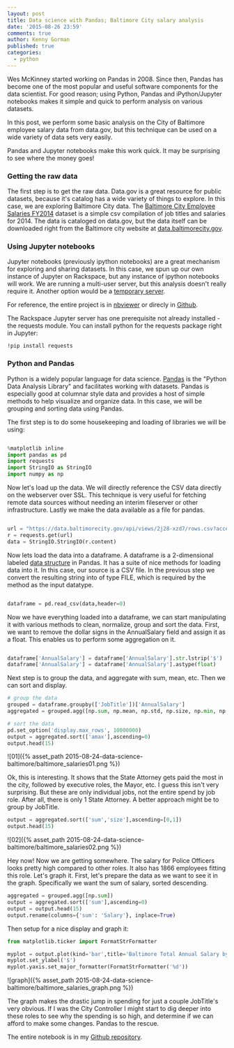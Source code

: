 ```yaml
---
layout: post
title: Data science with Pandas; Baltimore City salary analysis
date: '2015-08-26 23:59'
comments: true
author: Kenny Gorman
published: true
categories:
  - python
---
```


Wes McKinney started working on Pandas in 2008. Since then, Pandas has become one of the most popular and useful software components for the data scientist. For good reason; using Python, Pandas and iPython/Jupyter notebooks makes it simple and quick to perform analysis on various datasets.

In this post, we perform some basic analysis on the City of Baltimore employee salary data from data.gov, but this technique can be used on a wide variety of data sets very easily.

Pandas and Jupyter notebooks make this work quick. It may be surprising to see where the money goes!

<!-- more -->

### Getting the raw data

The first step is to get the raw data. Data.gov is a great resource for public datasets, because it's catalog has a wide variety of things to explore. In this case, we are exploring Baltimore City data. The [Baltimore City Employee Salaries FY2014](https://catalog.data.gov/dataset/baltimore-city-employee-salaries-fy2014-5924b) dataset is a simple csv compilation of job titles and salaries for 2014. The data is cataloged on data.gov, but the data itself can be downloaded right from the Baltimore city website at [data.baltimorecity.gov](https://data.baltimorecity.gov/api/views/2j28-xzd7/rows.csv?accessType=DOWNLOAD).

### Using Jupyter notebooks

Jupyter notebooks (previously ipython notebooks) are a great mechanism for exploring and sharing datasets.
In this case, we spun up our own instance of Jupyter on Rackspace, but any instance of ipython notebooks will work. We are running a multi-user server, but this analysis doesn't really require it. Another option would be a [temporary server](https://lambdaops.com/ipythonjupyter-tmpnb-debuts/).

For reference, the entire project is in [nbviewer](https://nbviewer.ipython.org/github/kgorman/notebooks/blob/master/Baltimore_Salaries.ipynb) or direcly in [Github](https://github.com/kgorman/notebooks/blob/master/Baltimore_Salaries.ipynb).

The Rackspace Jupyter server has one prerequisite not already installed - the requests module. You can install python for the requests package right in Jupyter:

```
!pip install requests
```

### Python and Pandas

Python is a widely popular language for data science. [Pandas](https://pandas.pydata.org) is the "Python Data Analysis Library" and facilitates working with datasets. Pandas is especially good at columnar style data and provides a host of simple methods to help visualize and organize data. In this case, we will be grouping and sorting data using Pandas.

The first step is to do some housekeeping and loading of libraries we will be using:

```python

%matplotlib inline
import pandas as pd
import requests
import StringIO as StringIO
import numpy as np

```

Now let's load up the data. We will directly reference the CSV data directly on the webserver over SSL. This technique is very useful for fetching remote data sources without needing an interim fileserver or other infrastructure. Lastly we make the data available as a file for pandas.

```python

url = "https://data.baltimorecity.gov/api/views/2j28-xzd7/rows.csv?accessType=DOWNLOAD"
r = requests.get(url)
data = StringIO.StringIO(r.content)

```

Now lets load the data into a dataframe. A dataframe is a 2-dimensional labeled [data structure]((https://pandas.pydata.org/pandas-docs/version/0.16.1/dsintro.html#dataframe)) in Pandas. It has a suite of nice methods for loading data into it. In this case, our source is a CSV file. In the previous step we convert the resulting string into of type FILE, which is required by the method as the input datatype.

```python

dataframe = pd.read_csv(data,header=0)

```
Now we have everything loaded into a dataframe, we can start manipulating it with various methods to clean, normalize, group and sort the data. First, we want to remove the dollar signs in the AnnualSalary field and assign it as a float. This enables us to perform some aggregation on it.

```python

dataframe['AnnualSalary'] = dataframe['AnnualSalary'].str.lstrip('$')
dataframe['AnnualSalary'] = dataframe['AnnualSalary'].astype(float)

```

Next step is to group the data, and aggregate with sum, mean, etc. Then we can sort and display.

```python
# group the data
grouped = dataframe.groupby(['JobTitle'])['AnnualSalary']
aggregated = grouped.agg([np.sum, np.mean, np.std, np.size, np.min, np.max])

# sort the data
pd.set_option('display.max_rows', 10000000)
output = aggregated.sort(['amax'],ascending=0)
output.head(15)

```
![01]({% asset_path 2015-08-24-data-science-baltimore/baltimore_salaries01.png %})

Ok, this is interesting. It shows that the State Attorney gets paid the most in the city, followed by executive roles, the Mayor, etc. I guess this isn't very surprising. But these are only individual jobs, not the entire spend by job role. After all, there is only 1 State Attorney. A better approach might be to group by JobTitle.


```python
output = aggregated.sort(['sum','size'],ascending=[0,1])
output.head(15)
```

![02]({% asset_path 2015-08-24-data-science-baltimore/baltimore_salaries02.png %})

Hey now! Now we are getting somewhere. The salary for Police Officers looks pretty high compared to other roles. It also has 1866 employees fitting this role. Let's graph it. First, let's prepare the data as we want to see it in the graph. Specifically we want the sum of salary, sorted descending.

```python
aggregated = grouped.agg([np.sum])
output = aggregated.sort(['sum'],ascending=0)
output = output.head(15)
output.rename(columns={'sum': 'Salary'}, inplace=True)
```

Then setup for a nice display and graph it:

```python
from matplotlib.ticker import FormatStrFormatter

myplot = output.plot(kind='bar',title='Baltimore Total Annual Salary by Job Title - 2014')
myplot.set_ylabel('$')
myplot.yaxis.set_major_formatter(FormatStrFormatter('%d'))
```

![graph]({% asset_path 2015-08-24-data-science-baltimore/baltimore_salaries_graph.png %})

The graph makes the drastic jump in spending for just a couple JobTitle's very obvious. If I was the City Controller I might start to dig deeper into these roles to see why the spending is so high, and determine if we can afford to make some changes. Pandas to the rescue.

The entire notebook is in my [Github repository](https://github.com/kgorman/notebooks/blob/master/Baltimore_Salaries.ipynb).
